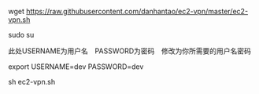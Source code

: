 wget https://raw.githubusercontent.com/danhantao/ec2-vpn/master/ec2-vpn.sh

sudo su

此处USERNAME为用户名　PASSWORD为密码　修改为你所需要的用户名密码

export USERNAME=dev PASSWORD=dev

sh ec2-vpn.sh
